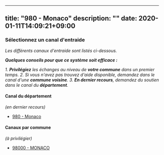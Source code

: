 
---
title: "980 - Monaco"
description: ""
date: 2020-01-11T14:09:21+09:00
---

### Sélectionnez un canal d'entraide
_Les différents canaux d'entraide sont listés ci-dessous._

_**Quelques conseils pour que ce système soit efficace :**_

_1. **Privilégiez** les échanges au niveau de **votre commune** dans un premier temps._
_2. Si vous n'avez pas trouvez d'aide disponible, demandez dans le canal d'une **commune voisine**._
_3. **En dernier recours**, demandez du soutien dans le canal du **département**._

#### **Canal du département**
_(en dernier recours)_

- [980 	- Monaco](https://entraide.stopcoronavirus.tech/#/channel/980_monaco)

#### **Canaux par commune**
_(à privilégier)_

- [98000 	- MONACO](https://entraide.stopcoronavirus.tech/#/channel/98000_monaco)

